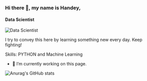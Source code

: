 
### Hi there 👋, my name is **Handey**,
#### Data Scientist
![Data Scientist](https://handeyofficial.medium.com/)


I try to convey this here by learning something new every day.
Keep fighting!

Skills: PYTHON and Machine Learning

- 🔭 I’m currently working on this page. 

![Anurag's GitHub stats](https://github-readme-stats.vercel.app/api?username=thelcloud&theme=cobalt&show_icons=true)




